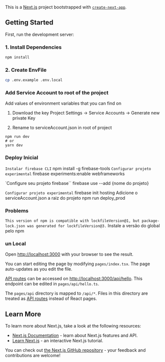 This is a [Next.js](https://nextjs.org/) project bootstrapped with [`create-next-app`](https://github.com/vercel/next.js/tree/canary/packages/create-next-app).

## Getting Started

First, run the development server:

### 1. Install Dependencies
```bash
npm install
```

### 2. Create EnvFile
```bash
cp .env.example .env.local
```


### Add Service Account to root of the project

Add values of environment variables that you can find on 

1. Download the key
Project Settings -> Service Accounts -> Generate new private Key

2. Rename to serviceAccount.json in root of project



```
npm run dev
# or
yarn dev
```



### Deploy Inicial
`Instalar firebase CLI`
npm install -g firebase-tools
`Configurar projeto experimental`
firebase experiments:enable webframeworks


`Configure seu projeto firebase``
firebase use --add {nome do projeto}

`Configurar projeto experimental`
firebase init hosting
Adicione o serviceAccount.json a raiz do projeto
npm run deploy_prod


### Problems

```This version of npm is compatible with lockfileVersion@1, but package-lock.json was generated for lockfileVersion@3.```
Instale a versão do global pelo npm



### un Local

Open [http://localhost:3000](http://localhost:3000) with your browser to see the result.

You can start editing the page by modifying `pages/index.tsx`. The page auto-updates as you edit the file.

[API routes](https://nextjs.org/docs/api-routes/introduction) can be accessed on [http://localhost:3000/api/hello](http://localhost:3000/api/hello). This endpoint can be edited in `pages/api/hello.ts`.

The `pages/api` directory is mapped to `/api/*`. Files in this directory are treated as [API routes](https://nextjs.org/docs/api-routes/introduction) instead of React pages.

## Learn More

To learn more about Next.js, take a look at the following resources:

- [Next.js Documentation](https://nextjs.org/docs) - learn about Next.js features and API.
- [Learn Next.js](https://nextjs.org/learn) - an interactive Next.js tutorial.

  

You can check out [the Next.js GitHub repository](https://github.com/vercel/next.js/) - your feedback and contributions are welcome!





